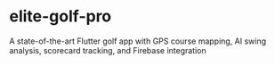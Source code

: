 # elite-golf-pro
A state-of-the-art Flutter golf app with GPS course mapping, AI swing analysis, scorecard tracking, and Firebase integration
